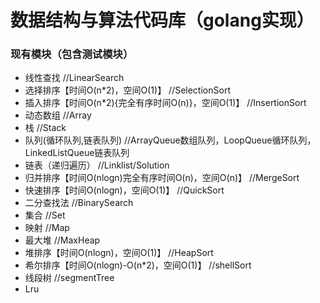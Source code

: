 # 数据结构与算法代码库（golang实现）

### 现有模块（包含测试模块）
* 线性查找                                         //LinearSearch
* 选择排序【时间O(n*2)，空间O(1)】                    //SelectionSort
* 插入排序【时间O(n*2){完全有序时间O(n)}，空间O(1)】    //InsertionSort
* 动态数组                                         //Array
* 栈                                              //Stack
* 队列(循环队列,链表队列)                            //ArrayQueue数组队列，LoopQueue循环队列，LinkedListQueue链表队列
* 链表（递归遍历）                                  //Linklist/Solution
* 归并排序【时间O(nlogn)完全有序时间O(n)，空间O(n)】    //MergeSort
* 快速排序【时间O(nlogn)，空间O(1)】                 //QuickSort
* 二分查找法                                      //BinarySearch
* 集合                                           //Set
* 映射                                           //Map
* 最大堆                                         //MaxHeap
* 堆排序【时间O(nlogn)，空间O(1)】                 //HeapSort
* 希尔排序【时间O(nlogn)-O(n*2)，空间O(1)】         //shellSort
* 线段树                                         //segmentTree
* Lru